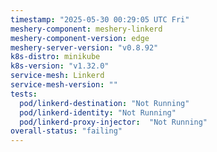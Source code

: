 ```yaml
---
timestamp: "2025-05-30 00:29:05 UTC Fri"
meshery-component: meshery-linkerd
meshery-component-version: edge
meshery-server-version: "v0.8.92"
k8s-distro: minikube
k8s-version: "v1.32.0"
service-mesh: Linkerd
service-mesh-version: ""
tests:
  pod/linkerd-destination: "Not Running"
  pod/linkerd-identity: "Not Running"
  pod/linkerd-proxy-injector:  "Not Running"
overall-status: "failing"
---
```

